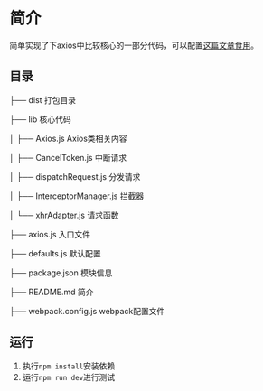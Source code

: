 # 简介

简单实现了下axios中比较核心的一部分代码，可以配置[这篇文章食用](https://github.com/guapi233/Blog/issues/3)。



## 目录

├── dist                                                 打包目录

├── lib                                                   核心代码

│   ├── Axios.js                                     Axios类相关内容

│   ├── CancelToken.js                        中断请求

│   ├── dispatchRequest.js                 分发请求

│   ├── InterceptorManager.js           拦截器

│   └── xhrAdapter.js                           请求函数

├── axios.js                                           入口文件

├── defaults.js                                      默认配置

├── package.json                                 模块信息

├── README.md                                  简介

├── webpack.config.js                         webpack配置文件



## 运行

1. 执行`npm install`安装依赖
2. 运行`npm run dev`进行测试